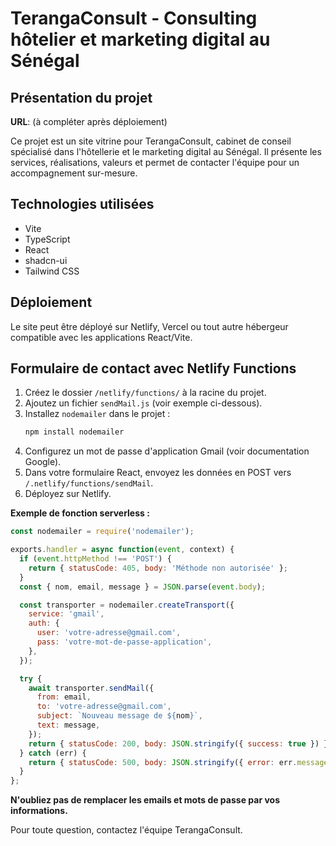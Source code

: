 # TerangaConsult - Consulting hôtelier et marketing digital au Sénégal

## Présentation du projet

**URL**: (à compléter après déploiement)

Ce projet est un site vitrine pour TerangaConsult, cabinet de conseil spécialisé dans l'hôtellerie et le marketing digital au Sénégal. Il présente les services, réalisations, valeurs et permet de contacter l'équipe pour un accompagnement sur-mesure.

## Technologies utilisées
- Vite
- TypeScript
- React
- shadcn-ui
- Tailwind CSS

## Déploiement

Le site peut être déployé sur Netlify, Vercel ou tout autre hébergeur compatible avec les applications React/Vite.

## Formulaire de contact avec Netlify Functions

1. Créez le dossier `/netlify/functions/` à la racine du projet.
2. Ajoutez un fichier `sendMail.js` (voir exemple ci-dessous).
3. Installez `nodemailer` dans le projet :
   ```bash
   npm install nodemailer
   ```
4. Configurez un mot de passe d'application Gmail (voir documentation Google).
5. Dans votre formulaire React, envoyez les données en POST vers `/.netlify/functions/sendMail`.
6. Déployez sur Netlify.

**Exemple de fonction serverless :**
```js
const nodemailer = require('nodemailer');

exports.handler = async function(event, context) {
  if (event.httpMethod !== 'POST') {
    return { statusCode: 405, body: 'Méthode non autorisée' };
  }
  const { nom, email, message } = JSON.parse(event.body);

  const transporter = nodemailer.createTransport({
    service: 'gmail',
    auth: {
      user: 'votre-adresse@gmail.com',
      pass: 'votre-mot-de-passe-application',
    },
  });

  try {
    await transporter.sendMail({
      from: email,
      to: 'votre-adresse@gmail.com',
      subject: `Nouveau message de ${nom}`,
      text: message,
    });
    return { statusCode: 200, body: JSON.stringify({ success: true }) };
  } catch (err) {
    return { statusCode: 500, body: JSON.stringify({ error: err.message }) };
  }
};
```

**N'oubliez pas de remplacer les emails et mots de passe par vos informations.**

Pour toute question, contactez l'équipe TerangaConsult.
